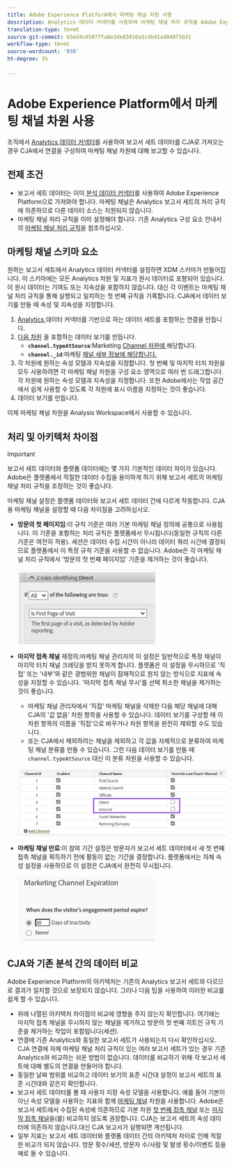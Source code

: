 ```yaml
---
title: Adobe Experience Platform에서 마케팅 채널 차원 사용
description: Analytics 데이터 커넥터를 사용하여 마케팅 채널 처리 규칙을 Adobe Experience Platform으로 가져옵니다.
translation-type: tm+mt
source-git-commit: b5ed4c65877fa8e2de83810a3c4bd1a4048f5b31
workflow-type: tm+mt
source-wordcount: '930'
ht-degree: 3%

---
```



# Adobe Experience Platform에서 마케팅 채널 차원 사용

조직에서 [Analytics 데이터 커넥터](https://docs.adobe.com/content/help/ko-KR/experience-platform/sources/connectors/adobe-applications/analytics.html)를 사용하여 보고서 세트 데이터를 CJA로 가져오는 경우 CJA에서 연결을 구성하여 마케팅 채널 차원에 대해 보고할 수 있습니다.

## 전제 조건

* 보고서 세트 데이터는 이미 [분석 데이터 커넥터](https://docs.adobe.com/content/help/en/experience-platform/sources/connectors/adobe-applications/analytics.html)를 사용하여 Adobe Experience Platform으로 가져와야 합니다. 마케팅 채널은 Analytics 보고서 세트의 처리 규칙에 의존하므로 다른 데이터 소스는 지원되지 않습니다.
* 마케팅 채널 처리 규칙을 이미 설정해야 합니다. 기존 Analytics 구성 요소 안내서의 [마케팅 채널 처리 규칙](https://docs.adobe.com/content/help/ko-KR/analytics/components/marketing-channels/c-rules.html)을 참조하십시오.

## 마케팅 채널 스키마 요소

원하는 보고서 세트에서 Analytics 데이터 커넥터를 설정하면 XDM 스키마가 만들어집니다. 이 스키마에는 모든 Analytics 차원 및 지표가 원시 데이터로 포함되어 있습니다. 이 원시 데이터는 기여도 또는 지속성을 포함하지 않습니다. 대신 각 이벤트는 마케팅 채널 처리 규칙을 통해 실행되고 일치하는 첫 번째 규칙을 기록합니다. CJA에서 데이터 보기를 만들 때 속성 및 지속성을 지정합니다.

1. [Analytics ](/help/connections/create-connection.md) 데이터 커넥터를 기반으로 하는 데이터 세트를 포함하는 연결을 만듭니다.
2. [다음 차원](/help/data-views/create-dataview.md) 을 포함하는 데이터 보기를 만듭니다.
   * **`channel.typeAtSource`**:Marketing  [Channel 차원에 ](https://docs.adobe.com/content/help/en/analytics/components/dimensions/marketing-channel.html) 해당합니다.
   * **`channel._id`**:마케팅  [채널 세부 정보에 해당합니다.](https://docs.adobe.com/content/help/en/analytics/components/dimensions/marketing-detail.html)
3. 각 차원에 원하는 속성 모델과 지속성을 지정합니다. 첫 번째 및 마지막 터치 차원을 모두 사용하려면 각 마케팅 채널 차원을 구성 요소 영역으로 여러 번 드래그합니다. 각 차원에 원하는 속성 모델과 지속성을 지정합니다. 또한 Adobe에서는 작업 공간에서 쉽게 사용할 수 있도록 각 차원에 표시 이름을 지정하는 것이 좋습니다.
4. 데이터 보기를 만듭니다.

이제 마케팅 채널 차원을 Analysis Workspace에서 사용할 수 있습니다.

## 처리 및 아키텍처 차이점

>[!IMPORTANT]
>
>보고서 세트 데이터와 플랫폼 데이터에는 몇 가지 기본적인 데이터 차이가 있습니다. Adobe은 플랫폼에서 적절한 데이터 수집을 용이하게 하기 위해 보고서 세트의 마케팅 채널 처리 규칙을 조정하는 것이 좋습니다.

마케팅 채널 설정은 플랫폼 데이터와 보고서 세트 데이터 간에 다르게 작동합니다. CJA용 마케팅 채널을 설정할 때 다음 차이점을 고려하십시오.

* **방문의 첫 페이지임**:이 규칙 기준은 여러 기본 마케팅 채널 정의에 공통으로 사용됩니다. 이 기준을 포함하는 처리 규칙은 플랫폼에서 무시됩니다(동일한 규칙의 다른 기준은 여전히 적용). 세션은 데이터 수집 시간이 아니라 데이터 쿼리 시간에 결정되므로 플랫폼에서 이 특정 규칙 기준을 사용할 수 없습니다. Adobe은 각 마케팅 채널 처리 규칙에서 &#39;방문의 첫 번째 페이지임&#39; 기준을 제거하는 것이 좋습니다.

   ![방문의 첫 페이지](assets/first-page-of-visit.png)

* **마지막 접촉 채널** 재정의:마케팅 채널 관리자의 이 설정은 일반적으로 특정 채널이 마지막 터치 채널 크레딧을 받지 못하게 합니다. 플랫폼은 이 설정을 무시하므로 &#39;직접&#39; 또는 &#39;내부&#39;와 같은 광범위한 채널이 잠재적으로 원치 않는 방식으로 지표에 속성을 지정할 수 있습니다. &#39;마지막 접촉 채널 무시&#39;를 선택 취소한 채널을 제거하는 것이 좋습니다.
   * 마케팅 채널 관리자에서 &#39;직접&#39; 마케팅 채널을 삭제한 다음 해당 채널에 대해 CJA의 &#39;값 없음&#39; 차원 항목을 사용할 수 있습니다. 데이터 보기를 구성할 때 이 차원 항목의 이름을 &#39;직접&#39;으로 바꾸거나 차원 항목을 완전히 제외할 수도 있습니다.
   * 또는 CJA에서 제외하려는 채널을 제외하고 각 값을 자체적으로 분류하여 마케팅 채널 분류를 만들 수 있습니다. 그런 다음 데이터 보기를 만들 때 `channel.typeAtSource` 대신 이 분류 차원을 사용할 수 있습니다.

   ![마지막 접촉 채널 무시](assets/override-last-touch-channel.png)

* **마케팅 채널 만료**:이 참여 기간 설정은 방문자가 보고서 세트 데이터에서 새 첫 번째 접촉 채널을 획득하기 전에 활동이 없는 기간을 결정합니다. 플랫폼에서는 자체 속성 설정을 사용하므로 이 설정은 CJA에서 완전히 무시됩니다.

   ![마케팅 채널 만료](assets/marketing-channel-expiration.png)

## CJA와 기존 분석 간의 데이터 비교

Adobe Experience Platform의 아키텍처는 기존의 Analytics 보고서 세트와 다르므로 결과가 일치할 것으로 보장되지 않습니다. 그러나 다음 팁을 사용하여 이러한 비교를 쉽게 할 수 있습니다.

* 위에 나열된 아키텍처 차이점이 비교에 영향을 주지 않는지 확인합니다. 여기에는 마지막 접촉 채널을 무시하지 않는 채널을 제거하고 방문의 첫 번째 히트인 규칙 기준을 제거하는 작업이 포함됩니다(세션).
* 연결에 기존 Analytics와 동일한 보고서 세트가 사용되는지 다시 확인하십시오. CJA 연결에 자체 마케팅 채널 처리 규칙이 있는 여러 보고서 세트가 있는 경우 기존 Analytics와 비교하는 쉬운 방법이 없습니다. 데이터를 비교하기 위해 각 보고서 세트에 대해 별도의 연결을 만들어야 합니다.
* 동일한 날짜 범위를 비교하고 데이터 보기의 표준 시간대 설정이 보고서 세트의 표준 시간대와 같은지 확인합니다.
* 보고서 세트 데이터를 볼 때 사용자 지정 속성 모델을 사용합니다. 예를 들어 기본이 아닌 속성 모델을 사용하는 지표와 함께 [마케팅 채널](https://experienceleague.adobe.com/docs/analytics/components/dimensions/marketing-channel.html) 차원을 사용합니다. Adobe은 보고서 세트에서 수집된 속성에 의존하므로 기본 차원 [첫 번째 접촉 채널](https://experienceleague.adobe.com/docs/analytics/components/dimensions/first-touch-channel.html) 또는 [마지막 접촉 채널](https://experienceleague.adobe.com/docs/analytics/components/dimensions/last-touch-channel.html)을(를) 비교하지 않도록 권장합니다. CJA는 보고서 세트의 속성 데이터에 의존하지 않습니다.대신 CJA 보고서가 실행되면 계산됩니다.
* 일부 지표는 보고서 세트 데이터와 플랫폼 데이터 간의 아키텍처 차이로 인해 적절한 비교가 되지 않습니다. 방문 횟수/세션, 방문자 수/사람 및 발생 횟수/이벤트 등을 예로 들 수 있습니다.
